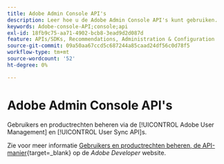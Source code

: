```yaml
---
title: Adobe Admin Console API's
description: Leer hoe u de Adobe Admin Console API's kunt gebruiken.
keywords: Adobe-console-API;console;api
exl-id: 18fb9c75-aa71-4902-bcb8-3ead9d2d087d
feature: APIs/SDKs, Recommendations, Administration & Configuration
source-git-commit: 09a50aa67ccd5c687244a85caad24df56c0d78f5
workflow-type: tm+mt
source-wordcount: '52'
ht-degree: 0%

---
```


# Adobe Admin Console API&#39;s

Gebruikers en productrechten beheren via de [!UICONTROL Adobe User Management] en [!UICONTROL User Sync API]s.

Zie voor meer informatie [Gebruikers en productrechten beheren, de API-manier](https://developer.adobe.com/umapi/){target=_blank} op de *Adobe Developer* website.
